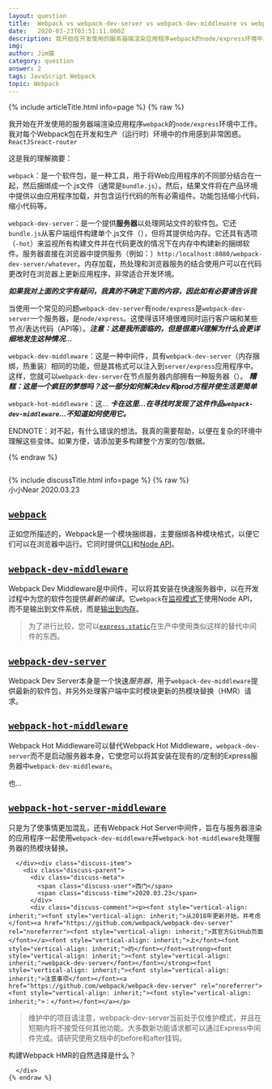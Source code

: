 ```yaml
---
layout: question
title:  Webpack vs webpack-dev-server vs webpack-dev-middleware vs webpack-hot-Middleware vs etc
date:   2020-03-23T03:51:11.000Z
description: 我开始在开发使用的服务器端渲染应用程序webpack的node/express环境中工作。我对每个Webpack包在开发和生产（运行时）环境中的作用感到非...
img: 
author: Jim猿
category: question
answer: 2
tags: JavaScript Webpack
topic: Webpack
---
```

<div class="article-root">
  <div class="article">
    {% include articleTitle.html info=page %}
    {% raw %}
    <div class="article-content"><p><font style="vertical-align: inherit;"><font style="vertical-align: inherit;">我开始在</font><font style="vertical-align: inherit;">开发使用的</font><font style="vertical-align: inherit;">服务器端渲染应用程序</font></font><code>webpack</code><font style="vertical-align: inherit;"><font style="vertical-align: inherit;">的</font></font><code>node/express</code><font style="vertical-align: inherit;"><font style="vertical-align: inherit;">环境中</font><font style="vertical-align: inherit;">工作</font><font style="vertical-align: inherit;">。</font><font style="vertical-align: inherit;">我对每个Webpack包在开发和生产（运行时）环境中的作用感到非常困惑。</font></font><code>ReactJS</code><font style="vertical-align: inherit;"></font><code>react-router</code><font style="vertical-align: inherit;"></font></p>

<p><font style="vertical-align: inherit;"><font style="vertical-align: inherit;">这是我的理解摘要：</font></font></p>

<p><code>webpack</code><font style="vertical-align: inherit;"><font style="vertical-align: inherit;">：是一个软件包，是一种工具，用于将Web应用程序的不同部分结合在一起，然后捆绑成一个.js文件（通常是</font></font><code>bundle.js</code><font style="vertical-align: inherit;"><font style="vertical-align: inherit;">）。</font><font style="vertical-align: inherit;">然后，结果文件将在产品环境中提供以由应用程序加载，并包含运行代码的所有必需组件。</font><font style="vertical-align: inherit;">功能包括缩小代码，缩小代码等。</font></font></p>

<p><code>webpack-dev-server</code><font style="vertical-align: inherit;"><font style="vertical-align: inherit;">：是一个提供</font></font><strong><font style="vertical-align: inherit;"><font style="vertical-align: inherit;">服务器</font></font></strong><font style="vertical-align: inherit;"><font style="vertical-align: inherit;">以处理网站文件</font><font style="vertical-align: inherit;">的软件包</font><font style="vertical-align: inherit;">。</font><font style="vertical-align: inherit;">它还</font></font><code>bundle.js</code><font style="vertical-align: inherit;"><font style="vertical-align: inherit;">从客户端组件</font><font style="vertical-align: inherit;">构建单个.js文件（</font><font style="vertical-align: inherit;">），但将其提供给内存。</font><font style="vertical-align: inherit;">它还具有选项（</font></font><code>-hot</code><font style="vertical-align: inherit;"><font style="vertical-align: inherit;">）来监视所有构建文件并在代码更改的情况下在内存中构建新的捆绑软件。</font><font style="vertical-align: inherit;">服务器直接在浏览器中提供服务（例如：）</font></font><code>http:/localhost:8080/webpack-dev-server/whatever</code><font style="vertical-align: inherit;"><font style="vertical-align: inherit;">。</font><font style="vertical-align: inherit;">内存加载，热处理和浏览器服务的结合使用户可以在代码更改时在浏览器上更新应用程序，非常适合开发环境。</font></font></p>

<p><strong><em><font style="vertical-align: inherit;"><font style="vertical-align: inherit;">如果我对上面的文字有疑问，我真的不确定下面的内容，因此如有必要请告诉我</font></font></em></strong></p>

<p><font style="vertical-align: inherit;"><font style="vertical-align: inherit;">当使用一个常见的问题</font></font><code>webpack-dev-server</code><font style="vertical-align: inherit;"><font style="vertical-align: inherit;">有</font></font><code>node/express</code><font style="vertical-align: inherit;"><font style="vertical-align: inherit;">是</font></font><code>webpack-dev-server</code><font style="vertical-align: inherit;"><font style="vertical-align: inherit;">一个服务器，是</font></font><code>node/express</code><font style="vertical-align: inherit;"><font style="vertical-align: inherit;">。</font><font style="vertical-align: inherit;">这使得该环境很难同时运行客户端和某些节点/表达代码（API等）。</font></font><strong><em><font style="vertical-align: inherit;"><font style="vertical-align: inherit;">注意：这是我所面临的，但是很高兴理解为什么会更详细地发生这种情况...</font></font></em></strong></p>

<p><code>webpack-dev-middleware</code><font style="vertical-align: inherit;"><font style="vertical-align: inherit;">：这是一种中间件，具有</font></font><code>webpack-dev-server</code><font style="vertical-align: inherit;"><font style="vertical-align: inherit;">（内存捆绑，热重装）</font><font style="vertical-align: inherit;">相同的功能</font><font style="vertical-align: inherit;">，但是其格式可以注入到</font></font><code>server/express</code><font style="vertical-align: inherit;"><font style="vertical-align: inherit;">应用程序中。</font><font style="vertical-align: inherit;">这样，您就可以</font></font><code>webpack-dev-server</code><font style="vertical-align: inherit;"><font style="vertical-align: inherit;">在节点服务器内部</font><font style="vertical-align: inherit;">拥有一种服务器（</font><font style="vertical-align: inherit;">）。  </font></font><strong><em><font style="vertical-align: inherit;"><font style="vertical-align: inherit;">糟糕：这是一个疯狂的梦想吗？</font><font style="vertical-align: inherit;">这一部分如何解决dev和prod方程并使生活更简单</font></font></em></strong></p>

<p><code>webpack-hot-middleware</code><font style="vertical-align: inherit;"><font style="vertical-align: inherit;">：这... </font></font><strong><em><font style="vertical-align: inherit;"><font style="vertical-align: inherit;">卡在这里...在寻找时发现了这件作品</font></font><code>webpack-dev-middleware</code><font style="vertical-align: inherit;"><font style="vertical-align: inherit;">...不知道如何使用它。</font></font></em></strong> </p>

<p><font style="vertical-align: inherit;"><font style="vertical-align: inherit;">ENDNOTE：对不起，有什么错误的想法。</font><font style="vertical-align: inherit;">我真的需要帮助，以便在复杂的环境中理解这些变体。</font><font style="vertical-align: inherit;">如果方便，请添加更多构建整个方案的包/数据。</font></font></p></div>
    {% endraw %}
  </div>
  <p style="height: 0;width:0;overflow: hidden;"> 第2763篇《Webpack vs webpack-dev-server vs webpack-dev-middleware vs webpack-hot-Middleware vs etc》来自Winter(https://github.com/aiyld/aiyld.github.io)的站点</p>
  <div class="discuss-wrapper">
    {% include discussTitle.html info=page %}
    {% raw %}
    <div class="discuss-item">
        <div class="discuss-parent">
          <div class="discuss-meta">
            <span class="discuss-user">小小Near</span>
            <span class="discuss-time">2020.03.23</span>
          </div>
          <div class="discuss-comment"><h2><a href="https://webpack.js.org/" rel="noreferrer"><code>webpack</code></a></h2>

<p><font style="vertical-align: inherit;"><font style="vertical-align: inherit;">正如您所描述的，Webpack是一个模块捆绑器，主要捆绑各种模块格式，以便它们可以在浏览器中运行。</font><font style="vertical-align: inherit;">它同时提供</font></font><a href="https://webpack.js.org/api/cli/" rel="noreferrer"><font style="vertical-align: inherit;"><font style="vertical-align: inherit;">CLI</font></font></a><font style="vertical-align: inherit;"><font style="vertical-align: inherit;">和</font></font><a href="https://webpack.js.org/api/node/" rel="noreferrer"><font style="vertical-align: inherit;"><font style="vertical-align: inherit;">Node API</font></font></a><font style="vertical-align: inherit;"><font style="vertical-align: inherit;">。</font></font></p>

<h2><a href="https://github.com/webpack/webpack-dev-middleware" rel="noreferrer"><code>webpack-dev-middleware</code></a></h2>

<p><font style="vertical-align: inherit;"><font style="vertical-align: inherit;">Webpack Dev Middleware是中间件，可以将其安装在快速服务器中，以</font><font style="vertical-align: inherit;">在开发过程中为您的软件包</font><font style="vertical-align: inherit;">提供</font></font><em><font style="vertical-align: inherit;"><font style="vertical-align: inherit;">最新的编译</font></font></em><font style="vertical-align: inherit;"><font style="vertical-align: inherit;">。</font><font style="vertical-align: inherit;">它</font></font><code>webpack</code><font style="vertical-align: inherit;"><font style="vertical-align: inherit;">在</font></font><a href="https://webpack.js.org/api/node/#watching" rel="noreferrer"><font style="vertical-align: inherit;"><font style="vertical-align: inherit;">监视模式下</font></font></a><font style="vertical-align: inherit;"><font style="vertical-align: inherit;">使用</font><font style="vertical-align: inherit;">Node API，</font><font style="vertical-align: inherit;">而不是输出到文件系统，而是</font></font><a href="https://github.com/webpack/memory-fs" rel="noreferrer"><font style="vertical-align: inherit;"><font style="vertical-align: inherit;">输出到内存</font></font></a><font style="vertical-align: inherit;"><font style="vertical-align: inherit;">。</font></font></p>

<blockquote>
  <p><font style="vertical-align: inherit;"><font style="vertical-align: inherit;">为了进行比较，您可以</font></font><a href="https://expressjs.com/en/starter/static-files.html" rel="noreferrer"><code>express.static</code></a><font style="vertical-align: inherit;"><font style="vertical-align: inherit;">在生产中</font><font style="vertical-align: inherit;">使用类似这样的</font><font style="vertical-align: inherit;">替代中间件的</font><font style="vertical-align: inherit;">东西</font><font style="vertical-align: inherit;">。</font></font></p>
</blockquote>

<h2><a href="https://webpack.js.org/guides/development/#webpack-dev-server" rel="noreferrer"><code>webpack-dev-server</code></a></h2>

<p><font style="vertical-align: inherit;"><font style="vertical-align: inherit;">Webpack Dev Server本身是一个快速</font></font><em><font style="vertical-align: inherit;"><font style="vertical-align: inherit;">服务器</font></font></em><font style="vertical-align: inherit;"><font style="vertical-align: inherit;">，用于</font></font><code>webpack-dev-middleware</code><font style="vertical-align: inherit;"><font style="vertical-align: inherit;">提供最新的软件包，并另外处理客户端中实时模块更新的热模块替换（HMR）请求。</font></font></p>

<h2><a href="https://github.com/glenjamin/webpack-hot-middleware" rel="noreferrer"><code>webpack-hot-middleware</code></a></h2>

<p><font style="vertical-align: inherit;"><font style="vertical-align: inherit;">Webpack Hot Middleware可以替代Webpack Hot Middleware，</font></font><code>webpack-dev-server</code><font style="vertical-align: inherit;"><font style="vertical-align: inherit;">而不是启动服务器本身，它使您可以将其安装在现有的/定制的Express服务器中</font></font><code>webpack-dev-middleware</code><font style="vertical-align: inherit;"><font style="vertical-align: inherit;">。</font></font></p>

<p><font style="vertical-align: inherit;"><font style="vertical-align: inherit;">也...</font></font></p>

<h2><a href="https://github.com/60frames/webpack-hot-server-middleware" rel="noreferrer"><code>webpack-hot-server-middleware</code></a></h2>

<p><font style="vertical-align: inherit;"><font style="vertical-align: inherit;">只是为了使事情更加混乱，还有Webpack Hot Server中间件，旨在与</font><font style="vertical-align: inherit;">服务器渲染的应用程序</font><font style="vertical-align: inherit;">一起使用</font></font><code>webpack-dev-middleware</code><font style="vertical-align: inherit;"><font style="vertical-align: inherit;">并</font></font><code>webpack-hot-middleware</code><font style="vertical-align: inherit;"><font style="vertical-align: inherit;">处理服务器的热模块替换。</font></font></p></div>
        </div>
        
      </div><div class="discuss-item">
        <div class="discuss-parent">
          <div class="discuss-meta">
            <span class="discuss-user">西门</span>
            <span class="discuss-time">2020.03.23</span>
          </div>
          <div class="discuss-comment"><p><font style="vertical-align: inherit;"><font style="vertical-align: inherit;">从2018年更新开始，并考虑</font><a href="https://github.com/webpack/webpack-dev-server" rel="noreferrer"><font style="vertical-align: inherit;">其官方GitHub页面</font></a><font style="vertical-align: inherit;">上</font><font style="vertical-align: inherit;">的</font></font><strong><font style="vertical-align: inherit;"><font style="vertical-align: inherit;">webpack-dev-server</font></font></strong><font style="vertical-align: inherit;"><font style="vertical-align: inherit;">注意事项</font></font><a href="https://github.com/webpack/webpack-dev-server" rel="noreferrer"><font style="vertical-align: inherit;"><font style="vertical-align: inherit;">：</font></font></a></p>

<blockquote>
  <p><font style="vertical-align: inherit;"><font style="vertical-align: inherit;">维护中的项目请注意，webpack-dev-server当前处于仅维护模式，并且在短期内将不接受任何其他功能。</font><font style="vertical-align: inherit;">大多数新功能请求都可以通过Express中间件完成。</font><font style="vertical-align: inherit;">请研究使用文档中的before和after挂钩。</font></font></p>
</blockquote>

<p><font style="vertical-align: inherit;"><font style="vertical-align: inherit;">构建Webpack HMR的自然选择是什么？ </font></font></p></div>
        </div>
        
      </div>
    {% endraw %}
  </div>
<div>
